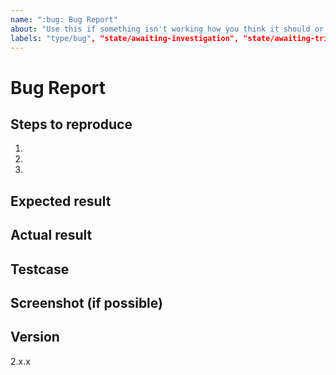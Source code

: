 ```yaml
---
name: ":bug: Bug Report"
about: "Use this if something isn't working how you think it should or you think you've found a bug"
labels: "type/bug", "state/awaiting-investigation", "state/awaiting-triage"
---
```


<!--
 Please use the following issue title format:
 "[<scope>] <summary of what is wrong>"
-->

# Bug Report
<!-- Describe what's wrong in great detail (required). -->

## Steps to reproduce
<!-- Tell us how to reproduce your issue (required). -->
1.
2.
3.

## Expected result
<!-- Tell us what result you were expecting (required). -->

## Actual result
<!-- Tell us what the actual result was (required). -->

## Testcase
<!--
  If possible create an example of your issue via a JSFiddle. 

  How to create an example:
   1. Open the following JSFiddle - https://jsfiddle.net/31d6y7mn
   2. Click "Fork" at the top
   3. Add the minimum required HTML, CSS and JavaScript which reproduces
      your issue
   4. Click "Save" at the top
   5. Copy the URL of your fiddle and link it here
-->

## Screenshot (if possible)
<!--
  If possible include images or gifs of your issue.

  E.g. Incorrect component CSS should include an image of what the
  component looks like.
  
  If your looking for a tool we recommend ShareX - https://github.com/ShareX/ShareX
-->

## Version
<!-- Include the version of the library you are using (required). -->
2.x.x
